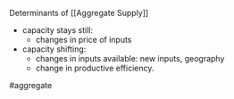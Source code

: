 Determinants of [[Aggregate Supply]]
- capacity stays still:
	- changes in price of inputs
- capacity shifting:
	- changes in inputs available: new inputs, geography
	- change in productive efficiency.

#aggregate 